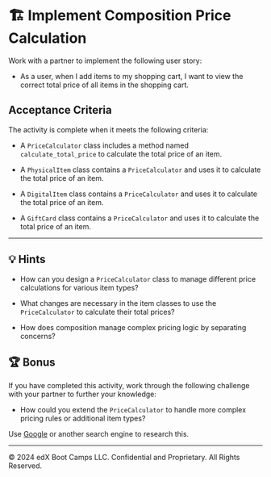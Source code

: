 # 🏗️ Implement Composition Price Calculation

Work with a partner to implement the following user story:

* As a user, when I add items to my shopping cart, I want to view the correct total price of all items in the shopping cart.

## Acceptance Criteria

The activity is complete when it meets the following criteria:

* A `PriceCalculator` class includes a method named `calculate_total_price` to calculate the total price of an item.

* A `PhysicalItem` class contains a `PriceCalculator` and uses it to calculate the total price of an item.

* A `DigitalItem` class contains a `PriceCalculator` and uses it to calculate the total price of an item.

* A `GiftCard` class contains a `PriceCalculator` and uses it to calculate the total price of an item.

---

## 💡 Hints

* How can you design a `PriceCalculator` class to manage different price calculations for various item types?

* What changes are necessary in the item classes to use the `PriceCalculator` to calculate their total prices?

* How does composition manage complex pricing logic by separating concerns?

## 🏆 Bonus

If you have completed this activity, work through the following challenge with your partner to further your knowledge:

* How could you extend the `PriceCalculator` to handle more complex pricing rules or additional item types?

Use [Google](https://www.google.com) or another search engine to research this.

---

© 2024 edX Boot Camps LLC. Confidential and Proprietary. All Rights Reserved.
